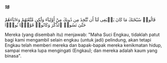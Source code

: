 ##### 18

<span class="ayah">قَالُوا۟ سُبْحَٰنَكَ مَا كَانَ يَنۢبَغِى لَنَآ أَن نَّتَّخِذَ مِن دُونِكَ مِنْ أَوْلِيَآءَ وَلَٰكِن مَّتَّعْتَهُمْ وَءَابَآءَهُمْ حَتَّىٰ نَسُوا۟ ٱلذِّكْرَ وَكَانُوا۟ قَوْمًۢا بُورًۭا</span>

<span class="ayah_translation">Mereka (yang disembah itu) menjawab: "Maha Suci Engkau, tidaklah patut bagi kami mengambil selain engkau (untuk jadi) pelindung, akan tetapi Engkau telah memberi mereka dan bapak-bapak mereka kenikmatan hidup, sampai mereka lupa mengingati (Engkau); dan mereka adalah kaum yang binasa".</span>
